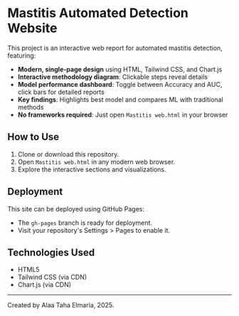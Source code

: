 # Mastitis Automated Detection Website

This project is an interactive web report for automated mastitis detection, featuring:

- **Modern, single-page design** using HTML, Tailwind CSS, and Chart.js
- **Interactive methodology diagram**: Clickable steps reveal details
- **Model performance dashboard**: Toggle between Accuracy and AUC, click bars for detailed reports
- **Key findings**: Highlights best model and compares ML with traditional methods
- **No frameworks required**: Just open `Mastitis web.html` in your browser

## How to Use
1. Clone or download this repository.
2. Open `Mastitis web.html` in any modern web browser.
3. Explore the interactive sections and visualizations.

## Deployment
This site can be deployed using GitHub Pages:
- The `gh-pages` branch is ready for deployment.
- Visit your repository's Settings > Pages to enable it.

## Technologies Used
- HTML5
- Tailwind CSS (via CDN)
- Chart.js (via CDN)

---
Created by Alaa Taha Elmaria, 2025.
